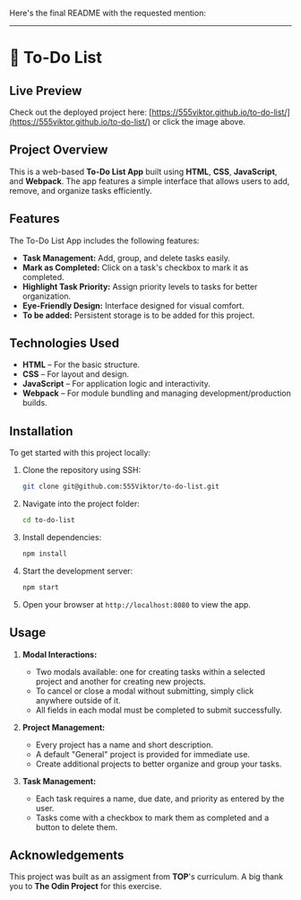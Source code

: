 Here's the final README with the requested mention:

---

# 📝 To-Do List

## Live Preview  
Check out the deployed project here: [https://555viktor.github.io/to-do-list/](https://555viktor.github.io/to-do-list/) or click the image above.

## Project Overview  
This is a web-based **To-Do List App** built using **HTML**, **CSS**, **JavaScript**, and **Webpack**. The app features a simple interface that allows users to add, remove, and organize tasks efficiently.

## Features  
The To-Do List App includes the following features:

- **Task Management:** Add, group, and delete tasks easily.
- **Mark as Completed:** Click on a task's checkbox to mark it as completed.
- **Highlight Task Priority:** Assign priority levels to tasks for better organization.
- **Eye-Friendly Design:** Interface designed for visual comfort.
- **To be added:** Persistent storage is to be added for this project.

## Technologies Used  
- **HTML** – For the basic structure.
- **CSS** – For layout and design.
- **JavaScript** – For application logic and interactivity.
- **Webpack** – For module bundling and managing development/production builds.

## Installation  
To get started with this project locally:

1. Clone the repository using SSH:
   ```bash
   git clone git@github.com:555Viktor/to-do-list.git
   ```

2. Navigate into the project folder:
   ```bash
   cd to-do-list
   ```

3. Install dependencies:
   ```bash
   npm install
   ```

4. Start the development server:
   ```bash
   npm start
   ```

5. Open your browser at `http://localhost:8080` to view the app.

## Usage

1. **Modal Interactions:**  
   - Two modals available: one for creating tasks within a selected project and another for creating new projects.
   - To cancel or close a modal without submitting, simply click anywhere outside of it.
   - All fields in each modal must be completed to submit successfully.

2. **Project Management:**  
   - Every project has a name and short description.
   - A default "General" project is provided for immediate use.
   - Create additional projects to better organize and group your tasks.

3. **Task Management:**  
   - Each task requires a name, due date, and priority as entered by the user.
   - Tasks come with a checkbox to mark them as completed and a button to delete them.
  

## Acknowledgements  
This project was built as an assigment from **TOP**'s curriculum. A big thank you to **The Odin Project** for this exercise.
